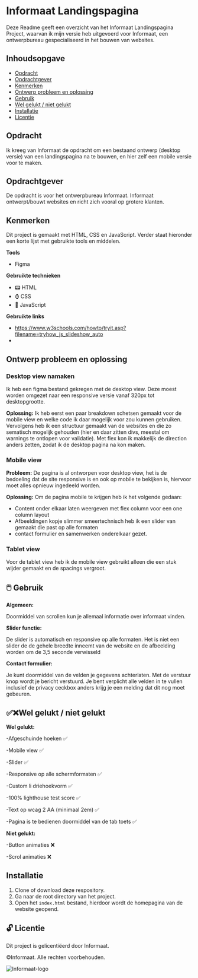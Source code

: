 # Informaat Landingspagina


Deze Readme geeft een overzicht van het Informaat Landingspagina Project, waarvan ik mijn versie heb uitgevoerd voor Informaat, een ontwerpbureau gespecialiseerd in het bouwen van websites.

##  Inhoudsopgave
* [Opdracht](#opdracht)
* [Opdrachtgever](#opdrachtgever)
* [Kenmerken](#kenmerken)
* [Ontwerp probleem en oplossing](#ontwerpprobleemenoplossing)
* [Gebruik](#gebruik)
* [Wel gelukt / niet gelukt](#welgelukt/nietgelukt)
* [Installatie](#installatie)
* [Licentie](#licentie)

##  Opdracht
Ik kreeg van Informaat de opdracht om een bestaand ontwerp (desktop versie) van een landingspagina na te bouwen, en hier zelf een mobile versie voor te maken.

## Opdrachtgever
De opdracht is voor het ontwerpbureau Informaat. Informaat ontwerpt/bouwt websites en richt zich vooral op grotere klanten.

## Kenmerken
Dit project is gemaakt met HTML, CSS en JavaScript. Verder staat hieronder een korte lijst met gebruikte tools en middelen.

**Tools**
-  Figma

**Gebruikte technieken**

- 📟 HTML
- ⌚ CSS
- 📲 JavaScript

**Gebruikte links** 
- https://www.w3schools.com/howto/tryit.asp?filename=tryhow_js_slideshow_auto
- 

## Ontwerp probleem en oplossing

### Desktop view namaken
Ik heb een figma bestand gekregen met de desktop view. Deze moest worden omgezet naar een responsive versie vanaf 320px tot desktopgrootte.

**Oplossing:**
Ik heb eerst een paar breakdown schetsen gemaakt voor de mobile view en welke code ik daar mogelijk voor zou kunnen gebruiken.
Vervolgens heb ik een structuur gemaakt van de websites en die zo sematisch mogelijk gehouden (hier en daar zitten divs, meestal om warnings te ontlopen voor validatie).
Met flex kon ik makkelijk de direction anders zetten, zodat ik de desktop pagina na kon maken.


### Mobile view
**Probleem:**
De pagina is al ontworpen voor desktop view, het is de bedoeling dat de site responsive is en ook op mobile te bekijken is, 
hiervoor moet alles opnieuw ingedeeld worden.

**Oplossing:**
Om de pagina mobile te krijgen heb ik het volgende gedaan:
- Content onder elkaar laten weergeven met flex column voor een one column layout
- Afbeeldingen kopje slimmer smeertechnisch heb ik een slider van gemaakt die past op alle formaten
- contact formulier en samenwerken onderelkaar gezet.

### Tablet view
Voor de tablet view heb ik de mobile view gebruikt alleen die een stuk wijder gemaakt en de spacings vergroot.

## 🖱️ Gebruik
**Algemeen:**

Doormiddel van scrollen kun je allemaal informatie over informaat vinden.

**Slider functie:**

De slider is automatisch en responsive op alle formaten. Het is niet een slider de de gehele breedte inneemt van de website en de afbeelding worden om de 3,5 seconde verwisseld


**Contact formulier:**

Je kunt doormiddel van de velden je gegevens achterlaten. Met de verstuur knop wordt je bericht verstuurd.
Je bent verplicht alle velden in te vullen inclusief de privacy ceckbox anders krijg je een melding dat dit nog moet gebeuren.

## ✅❌Wel gelukt / niet gelukt

**Wel gelukt:**

-Afgeschuinde hoeken ✅

-Mobile view ✅

-Slider ✅

-Responsive op alle schermformaten ✅

-Custom li driehoekvorm ✅

-100% lighthouse test score ✅

-Text op wcag 2 AA (minimaal 2em) ✅

-Pagina is te bedienen doormiddel van de tab toets ✅

**Niet gelukt:**

-Button animaties ❌

-Scrol animaties ❌


##  Installatie
1. Clone of download deze respository.
2. Ga naar de root directory van het project.
3. Open het `index.html` bestand, hierdoor wordt de homepagina van de website geopend.

## 🔓 Licentie
Dit project is gelicentiëerd door Informaat.

©Informaat. Alle rechten voorbehouden.

![Informaat-logo](https://github.com/Daan645/the-startup-responsive-interactieve-website/assets/54812898/8d9a07e1-a78e-44c2-a52c-b8e26a314e5a)
